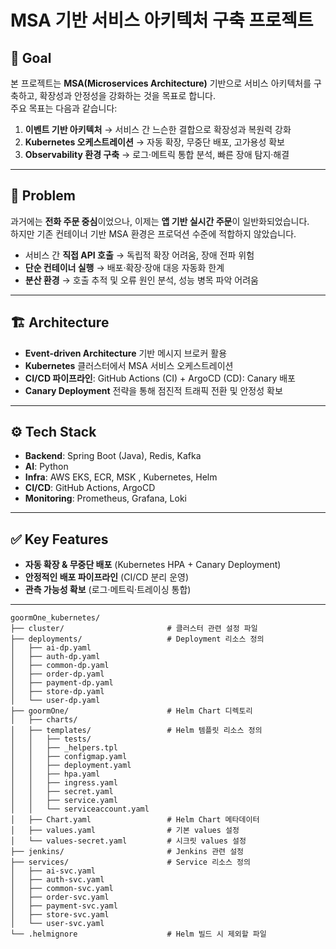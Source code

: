 # MSA 기반 서비스 아키텍처 구축 프로젝트

## 📌 Goal
본 프로젝트는 **MSA(Microservices Architecture)** 기반으로 서비스 아키텍처를 구축하고, 확장성과 안정성을 강화하는 것을 목표로 합니다.  
주요 목표는 다음과 같습니다:
1. **이벤트 기반 아키텍처** → 서비스 간 느슨한 결합으로 확장성과 복원력 강화  
2. **Kubernetes 오케스트레이션** → 자동 확장, 무중단 배포, 고가용성 확보  
3. **Observability 환경 구축** → 로그·메트릭 통합 분석, 빠른 장애 탐지·해결  

---

## 🚨 Problem
과거에는 **전화 주문 중심**이었으나, 이제는 **앱 기반 실시간 주문**이 일반화되었습니다.  
하지만 기존 컨테이너 기반 MSA 환경은 프로덕션 수준에 적합하지 않았습니다.  

- 서비스 간 **직접 API 호출** → 독립적 확장 어려움, 장애 전파 위험  
- **단순 컨테이너 실행** → 배포·확장·장애 대응 자동화 한계  
- **분산 환경** → 호출 추적 및 오류 원인 분석, 성능 병목 파악 어려움  

---

## 🏗️ Architecture
- **Event-driven Architecture** 기반 메시지 브로커 활용  
- **Kubernetes** 클러스터에서 MSA 서비스 오케스트레이션  
- **CI/CD 파이프라인**: GitHub Actions (CI) + ArgoCD (CD): Canary 배포 
- **Canary Deployment** 전략을 통해 점진적 트래픽 전환 및 안정성 확보  

---

## ⚙️ Tech Stack
- **Backend**: Spring Boot (Java), Redis, Kafka
- **AI**: Python 
- **Infra**: AWS EKS, ECR, MSK , Kubernetes, Helm
- **CI/CD**: GitHub Actions, ArgoCD  
- **Monitoring**: Prometheus, Grafana, Loki  

---

## ✅ Key Features
- **자동 확장 & 무중단 배포** (Kubernetes HPA + Canary Deployment)  
- **안정적인 배포 파이프라인** (CI/CD 분리 운영)  
- **관측 가능성 확보** (로그·메트릭·트레이싱 통합)  

---

```
goormOne_kubernetes/
├── cluster/                       # 클러스터 관련 설정 파일
├── deployments/                   # Deployment 리소스 정의
│   ├── ai-dp.yaml
│   ├── auth-dp.yaml
│   ├── common-dp.yaml
│   ├── order-dp.yaml
│   ├── payment-dp.yaml
│   ├── store-dp.yaml
│   └── user-dp.yaml
├── goormOne/                      # Helm Chart 디렉토리
│   ├── charts/
│   ├── templates/                 # Helm 템플릿 리소스 정의
│   │   ├── tests/
│   │   ├── _helpers.tpl
│   │   ├── configmap.yaml
│   │   ├── deployment.yaml
│   │   ├── hpa.yaml
│   │   ├── ingress.yaml
│   │   ├── secret.yaml
│   │   ├── service.yaml
│   │   └── serviceaccount.yaml
│   ├── Chart.yaml                 # Helm Chart 메타데이터
│   ├── values.yaml                # 기본 values 설정
│   └── values-secret.yaml         # 시크릿 values 설정
├── jenkins/                       # Jenkins 관련 설정
├── services/                      # Service 리소스 정의
│   ├── ai-svc.yaml
│   ├── auth-svc.yaml
│   ├── common-svc.yaml
│   ├── order-svc.yaml
│   ├── payment-svc.yaml
│   ├── store-svc.yaml
│   └── user-svc.yaml
└── .helmignore                    # Helm 빌드 시 제외할 파일
```


